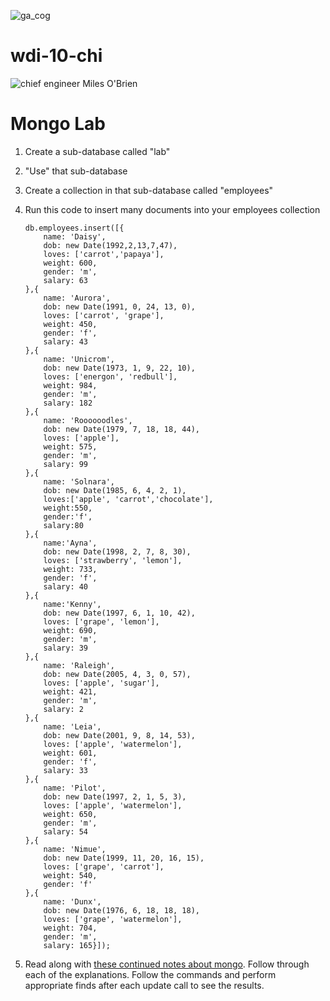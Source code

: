 ![ga_cog](https://camo.githubusercontent.com/6ca75e52ba7cf640161aefd5355a4fbfff7d5f18/687474703a2f2f6d6f62626f6f6b2e67656e6572616c617373656d622e6c792f67615f636f672e706e67)

# wdi-10-chi

![chief engineer Miles O'Brien](https://www.yourprops.com/movieprops/default/yp_51134baede0721.14503715/Star-Trek-Deep-Space-Nine-Chief-Miles-O-Brien-VOY-style-Duty-Uniform-3.jpg)

# Mongo Lab

1. Create a sub-database called "lab"
1. "Use" that sub-database
1. Create a collection in that sub-database called "employees"
1. Run this code to insert many documents into your employees collection

	```
	db.employees.insert([{
		name: 'Daisy',
		dob: new Date(1992,2,13,7,47),
		loves: ['carrot','papaya'],
		weight: 600,
		gender: 'm',
		salary: 63
	},{
		name: 'Aurora',
		dob: new Date(1991, 0, 24, 13, 0),
		loves: ['carrot', 'grape'],
		weight: 450,
		gender: 'f',
		salary: 43
	},{
		name: 'Unicrom',
		dob: new Date(1973, 1, 9, 22, 10),
		loves: ['energon', 'redbull'],
		weight: 984,
		gender: 'm',
		salary: 182
	},{
		name: 'Roooooodles',
		dob: new Date(1979, 7, 18, 18, 44),
		loves: ['apple'],
		weight: 575,
		gender: 'm',
		salary: 99
	},{
		name: 'Solnara',
		dob: new Date(1985, 6, 4, 2, 1),
		loves:['apple', 'carrot','chocolate'],
		weight:550,
		gender:'f',
		salary:80
	},{
		name:'Ayna',
		dob: new Date(1998, 2, 7, 8, 30),
		loves: ['strawberry', 'lemon'],
		weight: 733,
		gender: 'f',
		salary: 40
	},{
		name:'Kenny',
		dob: new Date(1997, 6, 1, 10, 42),
		loves: ['grape', 'lemon'],
		weight: 690,
		gender: 'm',
		salary: 39
	},{
		name: 'Raleigh',
		dob: new Date(2005, 4, 3, 0, 57),
		loves: ['apple', 'sugar'],
		weight: 421,
		gender: 'm',
		salary: 2
	},{
		name: 'Leia',
		dob: new Date(2001, 9, 8, 14, 53),
		loves: ['apple', 'watermelon'],
		weight: 601,
		gender: 'f',
		salary: 33
	},{
		name: 'Pilot',
		dob: new Date(1997, 2, 1, 5, 3),
		loves: ['apple', 'watermelon'],
		weight: 650,
		gender: 'm',
		salary: 54
	},{
		name: 'Nimue',
		dob: new Date(1999, 11, 20, 16, 15),
		loves: ['grape', 'carrot'],
		weight: 540,
		gender: 'f'
	},{
		name: 'Dunx',
		dob: new Date(1976, 6, 18, 18, 18),
		loves: ['grape', 'watermelon'],
		weight: 704,
		gender: 'm',
		salary: 165}]);
	```

1. Read along with [these continued notes about mongo](./more-mongo.md).  Follow through each of the explanations.  Follow the commands and perform appropriate finds after each update call to see the results.

